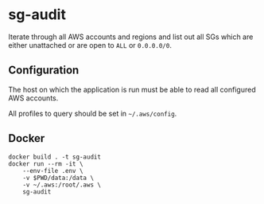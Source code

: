 # sg-audit

Iterate through all AWS accounts and regions and list out all SGs which are either unattached or are open to `ALL` or `0.0.0.0/0`.

## Configuration

The host on which the application is run must be able to read all configured AWS accounts.

All profiles to query should be set in `~/.aws/config`.

## Docker

```
docker build . -t sg-audit
docker run --rm -it \
	--env-file .env \
	-v $PWD/data:/data \
	-v ~/.aws:/root/.aws \
	sg-audit
```

